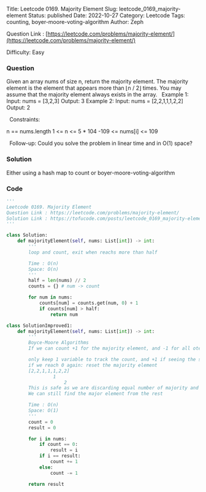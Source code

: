 Title: Leetcode 0169. Majority Element
Slug: leetcode_0169_majority-element
Status: published
Date: 2022-10-27
Category: Leetcode
Tags: counting, boyer-moore-voting-algorithm
Author: Zeph

Question Link : [https://leetcode.com/problems/majority-element/](https://leetcode.com/problems/majority-element/)

Difficulty: Easy

### Question
Given an array nums of size n, return the majority element.
The majority element is the element that appears more than ⌊n / 2⌋ times. You may assume that the majority element always exists in the array.
 
Example 1:
Input: nums = [3,2,3]
Output: 3
Example 2:
Input: nums = [2,2,1,1,1,2,2]
Output: 2

 
Constraints:

n == nums.length
1 <= n <= 5 * 104
-109 <= nums[i] <= 109

 
Follow-up: Could you solve the problem in linear time and in O(1) space?

### Solution

Either using a hash map to count or boyer-moore-voting-algorithm


### Code
```python
'''
Leetcode 0169. Majority Element
Question Link : https://leetcode.com/problems/majority-element/
Solution Link : https://tofucode.com/posts/leetcode_0169_majority-element.html
'''

class Solution:
    def majorityElement(self, nums: List[int]) -> int:
        '''
        loop and count, exit when reachs more than half

        Time : O(n)
        Space: O(n)
        '''
        half = len(nums) // 2
        counts = {} # num -> count

        for num in nums:
            counts[num] = counts.get(num, 0) + 1
            if counts[num] > half:
                return num

class SolutionImproved1:
    def majorityElement(self, nums: List[int]) -> int:
        '''
        Boyce-Moore Algorithms
        If we can count +1 for the majority element, and -1 for all otehrs

        only keep 1 variable to track the count, and +1 if seeing the same one, -1 otherwise,
        if we reach 0 again: reset the majority element
        [2,2,1,1,1,2,2]
                 1
                     2
        This is safe as we are discarding equal number of majority and non majority elements,
        We can still find the major element from the rest

        Time : O(n)
        Space: O(1)
        '''
        count = 0
        result = 0

        for i in nums:
            if count == 0:
                result = i
            if i == result:
                count += 1
            else:
                count -= 1

        return result
```

